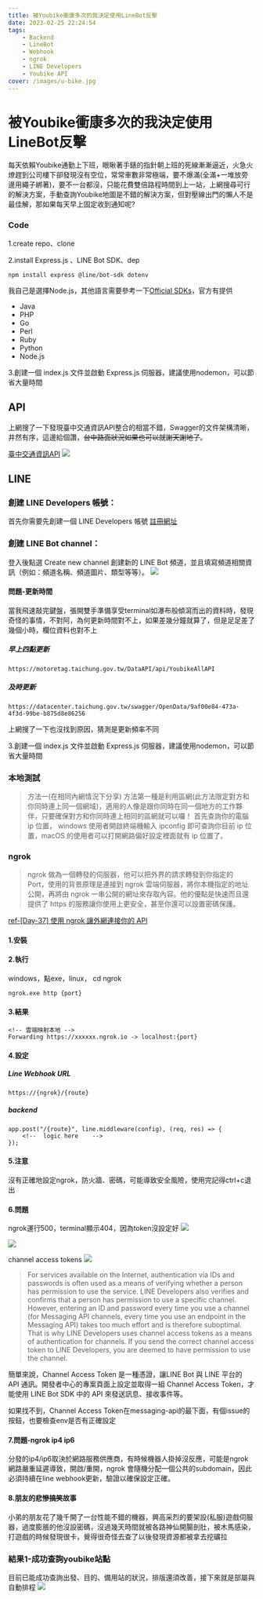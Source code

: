 ```yaml
---
title: 被Youbike衝康多次的我決定使用LineBot反擊
date: 2023-02-25 22:24:54
tags:
    - Backend
    - LineBot
    - Webhook
    - ngrok
    - LINE Developers
    - Youbike API
cover: /images/u-bike.jpg
---
```

# 被Youbike衝康多次的我決定使用LineBot反擊

每天依賴Youbike通勤上下班，眼瞅著手錶的指針朝上班的死線漸漸逼近，火急火燎趕到公司樓下卻發現沒有空位，常常車數非常極端，要不爆滿(全滿+一堆放旁邊用繩子綁著)，要不一台都沒，只能花費雙倍路程時間到上一站，上網搜尋可行的解決方案，手動查詢Youbike地圖是不錯的解決方案，但對壓線出門的懶人不是最佳解，那如果每天早上固定收到通知呢?

### Code
1.create repo、clone

2.install Express.js 、LINE Bot SDK、dep

```
npm install express @line/bot-sdk dotenv
```
我自己是選擇Node.js，其他語言需要參考一下[Official SDKs](https://developers.line.biz/en/docs/downloads/)，官方有提供
- Java
- PHP
- Go 
- Perl
- Ruby
- Python
- Node.js


3.創建一個 index.js 文件並啟動 Express.js 伺服器，建議使用nodemon，可以節省大量時間

## API
上網搜了一下發現臺中交通資訊API整合的相當不錯，Swagger的文件架構清晰，井然有序，這邊給個讚，~~台中路面狀況如果也可以就謝天謝地了~~。

[臺中交通資訊API](https://motoretag.taichung.gov.tw/DataAPI/swagger/ui/index#/YoubikeAPI)
![](/images/youbike-api.jpg)

## LINE 
### 創建 LINE Developers 帳號：
首先你需要先創建一個 LINE Developers 帳號
[註冊網址](https://developers.line.biz/en/)

### 創建 LINE Bot channel：
登入後點選 Create new channel 創建新的 LINE Bot 頻道，並且填寫頻道相關資訊（例如：頻道名稱、頻道圖片、類型等等）。
![](/images/channel.jpg)



#### 問題-更新時間
當我飛速敲完鍵盤，張開雙手準備享受terminal如瀑布般傾瀉而出的資料時，發現奇怪的事情，不對阿，為何更新時間對不上，如果差幾分鐘就算了，但是足足差了幾個小時，欄位資料也對不上
##### 早上四點更新
```
https://motoretag.taichung.gov.tw/DataAPI/api/YoubikeAllAPI
```
##### 及時更新
```
https://datacenter.taichung.gov.tw/swagger/OpenData/9af00e84-473a-4f3d-99be-b875d8e86256
```
上網搜了一下也沒找到原因，猜測是更新頻率不同


3.創建一個 index.js 文件並啟動 Express.js 伺服器，建議使用nodemon，可以節省大量時間

### 本地測試
> 方法一(在相同內網情況下分享)
方法第一種是利用區網(此方法限定對方和你同時連上同一個網域)，適用的人像是跟你同時在同一個地方的工作夥伴，只要確保對方和你同時連上相同的區網就可以囉！
首先查詢你的電腦 ip 位置， windows 使用者開啟終端機輸入 ipconfig 即可查詢你目前 ip 位置，macOS 的使用者可以打開網路偏好設定裡面就有 ip 位置了。

### ngrok
> ngrok 做為一個轉發的伺服器，他可以把外界的請求轉發到你指定的 Port，使用的背景原理是連接到 ngrok 雲端伺服器，將你本機指定的地址公開，再將由 ngrok 一串公開的網址來存取內容。他的優點是快速而且還提供了 https 的服務讓你使用上更安全，甚至你還可以設置密碼保護。

[ref-[Day-37] 使用 ngrok 讓外網連接你的 API](https://ithelp.ithome.com.tw/articles/10197345)

#### 1.安裝
#### 2.執行

windows，點exe，linux， cd ngrok
```
ngrok.exe http {port}
```
#### 3.結果 
```
<!-- 雲端映射本地 -->
Forwarding https://xxxxxx.ngrok.io -> localhost:{port}
```
#### 4.設定
##### Line Webhook URL
```
https://{ngrok}/{route}
```
##### backend
```
app.post("/{route}", line.middleware(config), (req, res) => {
    <!--  logic here    -->
});
```



#### 5.注意
沒有正確地設定ngrok，防火牆、密碼，可能導致安全風險，使用完記得ctrl+c退出

#### 6.問題
ngrok運行500，terminal顯示404，因為token沒設定好
![](/images/500.jpg)


![](/images/404.jpg)

channel access tokens
![](/images/auth-login.jpg)
> For services available on the Internet, authentication via IDs and passwords is often used as a means of verifying whether a person has permission to use the service. LINE Developers also verifies and confirms that a person has permission to use a specific channel. However, entering an ID and password every time you use a channel (for Messaging API channels, every time you use an endpoint in the Messaging API) takes too much effort and is therefore suboptimal.
That is why LINE Developers uses channel access tokens as a means of authentication for channels. If you send the correct channel access token to LINE Developers, you are deemed to have permission to use the channel.

簡單來說，Channel Access Token 是一種憑證，讓LINE Bot 與 LINE 平台的 API 通訊。開發者中心的專案頁面上設定並取得一組 Channel Access Token，才能使用 LINE Bot SDK 中的 API 來發送訊息、接收事件等。

如果找不到，Channel Access Token在messaging-api的最下面，有個issue的按鈕，也要檢查env是否有正確設定

#### 7.問題-ngrok ip4 ip6
分發的ip4/ip6取決於網路服務供應商，有時候機器人掛掉沒反應，可能是ngrok網路嚴重延遲導致，開啟/重開，ngrok 會隨機分配一個公共的subdomain，因此必須持續在line webhook更新，驗證以確保設定正確。


#### 8.朋友的悲慘~~搞笑~~故事
小弟的朋友花了幾千開了一台性能不錯的機器，興高采烈的要架設(私服)遊戲伺服器，過度膨脹的他沒設密碼，沒過幾天時間就被各路神仙開腸剖肚，被木馬感染，打遊戲的時候發現很卡，覺得很奇怪去查了以後發現資源都被拿去挖礦拉

### 結果1-成功查詢youbike站點
目前已能成功查詢出發、目的、備用站的狀況，排版還須改善，接下來就是部屬與自動排程
![](/images/query-youbike-success.jpg)
